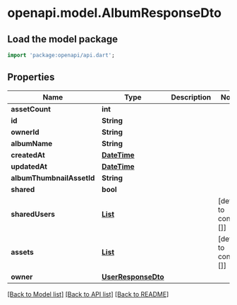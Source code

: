 # openapi.model.AlbumResponseDto

## Load the model package
```dart
import 'package:openapi/api.dart';
```

## Properties
Name | Type | Description | Notes
------------ | ------------- | ------------- | -------------
**assetCount** | **int** |  | 
**id** | **String** |  | 
**ownerId** | **String** |  | 
**albumName** | **String** |  | 
**createdAt** | [**DateTime**](DateTime.md) |  | 
**updatedAt** | [**DateTime**](DateTime.md) |  | 
**albumThumbnailAssetId** | **String** |  | 
**shared** | **bool** |  | 
**sharedUsers** | [**List<UserResponseDto>**](UserResponseDto.md) |  | [default to const []]
**assets** | [**List<AssetResponseDto>**](AssetResponseDto.md) |  | [default to const []]
**owner** | [**UserResponseDto**](UserResponseDto.md) |  | 

[[Back to Model list]](../README.md#documentation-for-models) [[Back to API list]](../README.md#documentation-for-api-endpoints) [[Back to README]](../README.md)


